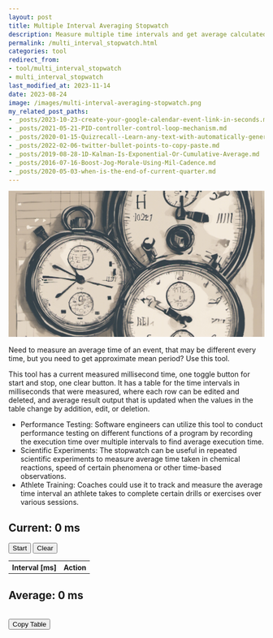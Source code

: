 ```yaml
---
layout: post
title: Multiple Interval Averaging Stopwatch
description: Measure multiple time intervals and get average calculated and copy data from a table.
permalink: /multi_interval_stopwatch.html
categories: tool
redirect_from:
- tool/multi_interval_stopwatch
- multi_interval_stopwatch
last_modified_at: 2023-11-14
date: 2023-08-24
image: /images/multi-interval-averaging-stopwatch.png
my_related_post_paths:
- _posts/2023-10-23-create-your-google-calendar-event-link-in-seconds.md
- _posts/2021-05-21-PID-controller-control-loop-mechanism.md
- _posts/2020-01-15-Quizrecall--Learn-any-text-with-automatically-generated-quiz.md
- _posts/2022-02-06-twitter-bullet-points-to-copy-paste.md
- _posts/2019-08-28-1D-Kalman-Is-Exponential-Or-Cumulative-Average.md
- _posts/2016-07-16-Boost-Jog-Morale-Using-Mil-Cadence.md
- _posts/2020-05-03-when-is-the-end-of-current-quarter.md
---
```



![Multiple Interval Averaging Stopwatch](/images/multi-interval-averaging-stopwatch.png)

<!--
# Averaging Stopwatch

Measure multiple time intervals and get average calculated and copy data from a table.

Write HTML with inlined JS script for stop watch file.
It has a current measured millisecond time, one toggle button for start and stop, one clear button.
It has a table for the time intervals in milliseconds that were measured, where each row can be edited and deleted, and average result output that is updated when the values in the table change by addition, edit, or deletion.
-->


<p>
Need to measure an average time of an event, that may be different every time, but you need to get approximate mean period? Use this tool.
</p>
<p>
This tool has a current measured millisecond time, one toggle button for start and stop, one clear button.
It has a table for the time intervals in milliseconds that were measured, where each row can be edited and deleted, and average result output that is updated when the values in the table change by addition, edit, or deletion.
</p>

<p>
<ul>
  <li>
Performance Testing: Software engineers can utilize this tool to conduct performance testing on different functions of a program by recording the execution time over multiple intervals to find average execution time.
</li>
<li>
Scientific Experiments: The stopwatch can be useful in repeated scientific experiments to measure average time taken in chemical reactions, speed of certain phenomena or other time-based observations.
</li>
<li>
Athlete Training: Coaches could use it to track and measure the average time interval an athlete takes to complete certain drills or exercises over various sessions.
</li>
</ul>
</p>


<h2>
  Current:
  <span id="time">0</span>
  ms
</h2>
<button id="start" onclick="toggleStopwatch()">Start</button>
<button id="clear" onclick="clearStopwatch()">Clear</button>

<table id="timeList">
  <tr>
    <th>Interval [ms]</th>
    <th>Action</th>
  </tr>
</table>

<h2>Average:
  <span id="average">0</span>
  ms
</h2>

<br>
<button id="copy" onclick="copyTableToClipboard()">Copy Table</button>


<script type="text/javascript">
	let running = false;
	let startTime;
	let timeList = [];
	updateStopwatch();

	function toggleStopwatch() {
		running = !running;

		if (running) {
			document.getElementById('start').innerText = 'Stop';
			startTime = Date.now();
		} else {
			document.getElementById('start').innerText = 'Start';
			let interval = Date.now() - startTime;
            document.getElementById('time').innerText = interval;
			timeList.push(interval);
			addInterval(interval);
			calculateAverage();
		}
	}

	function clearStopwatch() {
		document.getElementById('time').innerText = '0';
		document.getElementById('timeList').innerHTML = '<tr><th>Interval</th><th>Action</th></tr>';
		timeList = [];
		calculateAverage();
	}

	function updateStopwatch() {
		if (running) {
			document.getElementById('time').innerText = Date.now() - startTime;
		}

		setTimeout(updateStopwatch, 10);
	}

    function addInterval(time) {
        let table = document.getElementById('timeList');
        let index = timeList.length - 1; // Get the current index of the new time interval.
        let row = table.insertRow(-1);
        let cell1 = row.insertCell(0);
        let cell2 = row.insertCell(1);
        cell1.innerHTML = `<input type="number" data-interval-index="${index}" value="${time}" onchange="updateInterval(this)" />`;
        cell2.innerHTML = `<button onclick="deleteInterval(this)">Delete</button>`;
    }
    
    function deleteInterval(button) {
        let input = button.closest('tr').querySelector('input[type=number]');
        let index = input.getAttribute('data-interval-index'); // Get the current index from data attribute.
        timeList.splice(index, 1); // Remove from timeList using the correct index.
        button.closest('tr').remove(); // Remove the row from the table.
        recalculateIndices(); // Recalculate indices for all remaining inputs.
        calculateAverage();
    }
    
    function updateInterval(input) {
        let index = input.getAttribute('data-interval-index'); // Get the current index from data attribute.
        timeList[index] = parseInt(input.value) || 0; // Update the timeList at the correct index.
        calculateAverage();
    }
    
    function recalculateIndices() {
        let inputs = document.querySelectorAll('#timeList input[type=number]');
        inputs.forEach((input, index) => {
            input.setAttribute('data-interval-index', index); // Reset the index in the data attribute.
            timeList[index] = parseInt(input.value) || 0; // Update the timeList in case the input values have changed.
        });
    }

	function updateInterval(input, index) {
		timeList[index] = parseInt(input.value);
		calculateAverage();
	}

	function calculateAverage() {
		let sum = timeList.reduce((a, b) => a + b, 0);
		document.getElementById('average').innerText = timeList.length ? sum / timeList.length : '0';
	}

    function copyTableToClipboard() {
        let table = document.getElementById('timeList');
        let rows = table.querySelectorAll('tr');
        let csvLines = [];
        for (let row of rows) {
            let cells = row.querySelectorAll('th, td');
            let csvLine = [];
            for (let cell of cells) {
                let text = cell.innerText || cell.querySelector('input')?.value || '';
                csvLine.push(text);
            }
            csvLines.push(csvLine.join('\t'));
        }
        let csvText = csvLines.join('\n');
        
        navigator.clipboard.writeText(csvText).then(function() {
            console.log('Table copied to clipboard');
        })
        .catch(function(err) {
            console.error('Could not copy table to clipboard: ', err);
        });
    }
</script>